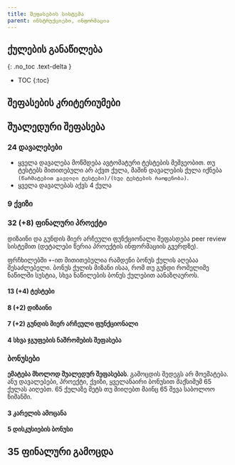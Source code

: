 ```yaml
---
title: შეფასების სისტემა
parent: ინსტრუქციები, ინფორმაცია
---
```



## ქულების განაწილება
{: .no_toc .text-delta }

- TOC
{:toc}



## შეფასების კრიტერიუმები

## შუალედური შეფასება
### 24 დავალებები
- ყველა დავალება მოწმდება ავტომატური ტესტების მეშვეობით. თუ ტესტებს მითითებული არ აქვთ ქულა, მაშინ დავალების ქულა იქნება `(წარმატებით გავლილი ტესტები)/(სულ ტესტების რაოდენობა)`.
- ყველა დავალებას აქვს 4 ქულა

### 9 ქვიზი


### 32 (+8) ფინალური პროექტი
დიზაინი და გუნდის მიერ არჩეული ფუნქციონალი შეფასდება peer review სისტემით (დეტალები წერია პროექტის ინფორმაციის გვერდზე).

ფრჩხილებში `+`-ით მითითებულია რამდენი ბონუს ქულის აღებაა შესაძლებელი. ბონუს ქულის მიზანი ისაა, რომ თუ გუნდი რომელიმე ნაწილში სუსტია, სხვა ნაწილების ბონუს ქულებით აანაზღაუროს.
#### 13 (+4) ტესტები
#### 8 (+2) დიზაინი 
#### 7 (+2) გუნდის მიერ არჩეული ფუნქციონალი 
#### 4 სხვა ჯგუფების ნაშრომების შეფასება

### ბონუსები
**ემატება მხოლოდ შუალედურ შეფასებას**. გამოცდის შედეგს არ მოემატება. ანუ დავალებები, პროექტი, ქვიზი, ყველანაირი ბონუსით მაქსიმუმ 65 ქულას აიღებთ. 65 ქულაზე მეტს თუ მიიღებთ მაინც 65 შევა საბოლოო ნიშანში. 
#### 3 კარელის ამოცანა
#### 5 დისკუსიების ბონუსი

## 35 ფინალური გამოცდა



